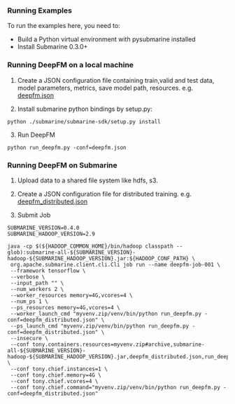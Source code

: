 <!---
  Licensed under the Apache License, Version 2.0 (the "License");
  you may not use this file except in compliance with the License.
  You may obtain a copy of the License at

   http://www.apache.org/licenses/LICENSE-2.0

  Unless required by applicable law or agreed to in writing, software
  distributed under the License is distributed on an "AS IS" BASIS,
  WITHOUT WARRANTIES OR CONDITIONS OF ANY KIND, either express or implied.
  See the License for the specific language governing permissions and
  limitations under the License. See accompanying LICENSE file.
-->
### Running Examples
To run the examples here, you need to:
- Build a Python virtual environment with pysubmarine installed
- Install Submarine 0.3.0+
### Running DeepFM on a local machine
1. Create a JSON configuration file containing train,valid and test data, model parameters, 
metrics, save model path, resources. e.g. [deepfm.json](./deepfm.json)

2. Install submarine python bindings by setup.py:
```
python ./submarine/submarine-sdk/setup.py install
```
3. Run DeepFM
```
python run_deepfm.py -conf=deepfm.json
```
### Running DeepFM on Submarine
1. Upload data to a shared file system like hdfs, s3.

2. Create a JSON configuration file for distributed training. e.g. [deepfm_distributed.json](./deepfm_distributed.json)

3. Submit Job
```
SUBMARINE_VERSION=0.4.0
SUBMARINE_HADOOP_VERSION=2.9

java -cp $(${HADOOP_COMMON_HOME}/bin/hadoop classpath --glob):submarine-all-${SUBMARINE_VERSION}-hadoop-${SUBMARINE_HADOOP_VERSION}.jar:${HADOOP_CONF_PATH} \
 org.apache.submarine.client.cli.Cli job run --name deepfm-job-001 \
 --framework tensorflow \
 --verbose \
 --input_path "" \
 --num_workers 2 \
 --worker_resources memory=4G,vcores=4 \
 --num_ps 1 \
 --ps_resources memory=4G,vcores=4 \
 --worker_launch_cmd "myvenv.zip/venv/bin/python run_deepfm.py -conf=deepfm_distributed.json" \
 --ps_launch_cmd "myvenv.zip/venv/bin/python run_deepfm.py -conf=deepfm_distributed.json" \
 --insecure \
 --conf tony.containers.resources=myvenv.zip#archive,submarine-all-${SUBMARINE_VERSION}-hadoop-${SUBMARINE_HADOOP_VERSION}.jar,deepfm_distributed.json,run_deepfm.py \
 --conf tony.chief.instances=1 \
 --conf tony.chief.memory=4G \
 --conf tony.chief.vcores=4 \
 --conf tony.chief.command="myvenv.zip/venv/bin/python run_deepfm.py -conf=deepfm_distributed.json"
```
